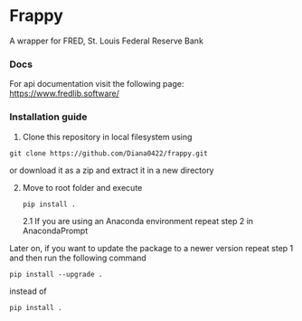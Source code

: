 # Frappy
A wrapper for FRED, St. Louis Federal Reserve Bank

### Docs
For api documentation visit the following page: https://www.fredlib.software/

### Installation guide

1. Clone this repository in local filesystem using  
  ```
  git clone https://github.com/Diana0422/frappy.git
  ``` 
  or download it as a zip and extract it in a new directory
  
2.  Move to root folder and execute 
    ```
    pip install .
    ```
    2.1 If you are using an Anaconda environment repeat step 2 in AnacondaPrompt

Later on, if you want to update the package to a newer version repeat step 1 and then run the following command 
```
pip install --upgrade .
``` 
instead of 
```
pip install .
```
